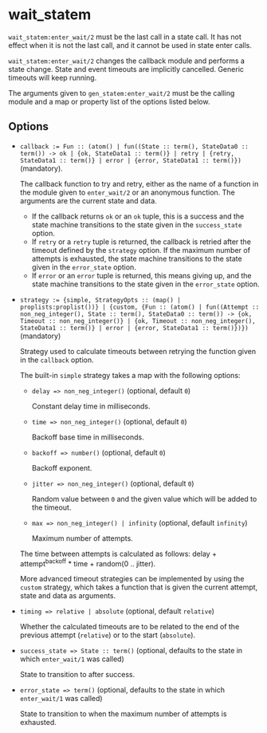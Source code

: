 # wait_statem

`wait_statem:enter_wait/2` must be the last call in a state call.
It has not effect when it is not the last call, and it cannot be used in state enter calls.

`wait_statem:enter_wait/2` changes the callback module and performs a state change.
State and event timeouts are implicitly cancelled. Generic timeouts will keep running.

The arguments given to `gen_statem:enter_wait/2` must be the calling module and a map or property list of the options listed below.

## Options

* `callback := Fun :: (atom() | fun((State :: term(), StateData0 :: term()) -> ok | {ok, StateData1 :: term()} | retry | {retry, StateData1 :: term()} | error | {error, StateData1 :: term()})` (mandatory).

  The callback function to try and retry, either as the name of a function in the module given to `enter_wait/2` or an anonymous function. The arguments are the current state and data.
  * If the callback returns `ok` or an `ok` tuple, this is a success and the state machine transitions to the state given in the `success_state` option.
  * If `retry` or a `retry` tuple is returned, the callback is retried after the timeout defined by the `strategy` option. If the maximum number of attempts is exhausted, the state machine transitions to the state given in the `error_state` option.
  * If `error` or an `error` tuple is returned, this means giving up, and the state machine transitions to the state given in the `error_state` option.

* `strategy := {simple, StrategyOpts :: (map() | proplists:proplist())} | {custom, {Fun :: (atom() | fun((Attempt :: non_neg_integer(), State :: term(), StateData0 :: term()) -> {ok, Timeout :: non_neg_integer()} | {ok, Timeout :: non_neg_integer(), StateData1 :: term()} | error | {error, StateData1 :: term()})})` (mandatory)
  
  Strategy used to calculate timeouts between retrying the function given in the `callback` option.
  
  The built-in `simple` strategy takes a map with the following options:
  
  * `delay => non_neg_integer()` (optional, default `0`)
    
    Constant delay time in milliseconds.
    
  * `time => non_neg_integer()` (optional, default `0`)

    Backoff base time in milliseconds.
    
  * `backoff => number()` (optional, default `0`)

    Backoff exponent.
    
  * `jitter => non_neg_integer()` (optional, default `0`)

    Random value between `0` and the given value which will be added to the timeout.
    
  * `max => non_neg_integer() | infinity` (optional, default `infinity`)
  
    Maximum number of attempts.
    
  The time between attempts is calculated as follows: delay + attempt<sup>backoff</sup> * time + random(0 .. jitter).
    
  More advanced timeout strategies can be implemented by using the `custom` strategy, which takes a function that is given the current attempt, state and data as arguments.

* `timing => relative | absolute` (optional, default `relative`)

  Whether the calculated timeouts are to be related to the end of the previous attempt (`relative`) or to the start (`absolute`).

* `success_state => State :: term()` (optional, defaults to the state in which `enter_wait/1` was called)

  State to transition to after success.

* `error_state => term()` (optional, defaults to the state in which `enter_wait/1` was called)

  State to transition to when the maximum number of attempts is exhausted.
